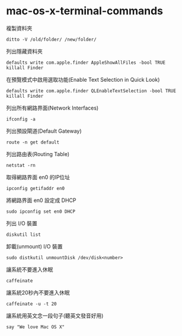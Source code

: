 mac-os-x-terminal-commands
==========================


複製資料夾

```
ditto -V /old/folder/ /new/folder/
```


列出隱藏資料夾

```
defaults write com.apple.finder AppleShowAllFiles -bool TRUE
killall Finder
```


在預覽模式中啟用選取功能(Enable Text Selection in Quick Look)

```
defaults write com.apple.finder QLEnableTextSelection -bool TRUE
killall Finder
```


列出所有網路界面(Network Interfaces)

```
ifconfig -a
```


列出預設閘道(Default Gateway)

```
route -n get default
```


列出路由表(Routing Table)

```
netstat -rn
```


取得網路界面 en0 的IP位址

```
ipconfig getifaddr en0
```


將網路界面 en0 設定成 DHCP

```
sudo ipconfig set en0 DHCP
```


列出 I/O 裝置

```
diskutil list
```


卸載(unmount) I/O 裝置

```
sudo distkutil unmountDisk /dev/disk<number>
```


讓系統不要進入休眠

```
caffeinate
```


讓系統20秒內不要進入休眠

```
caffeinate -u -t 20
```


讓系統用英文念一段句子(聽英文發音好用)

```
say "We love Mac OS X"
```
